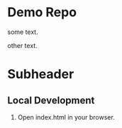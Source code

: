 # Demo Repo

some text.

other text.

# Subheader

## Local Development

1. Open index.html in your browser.
